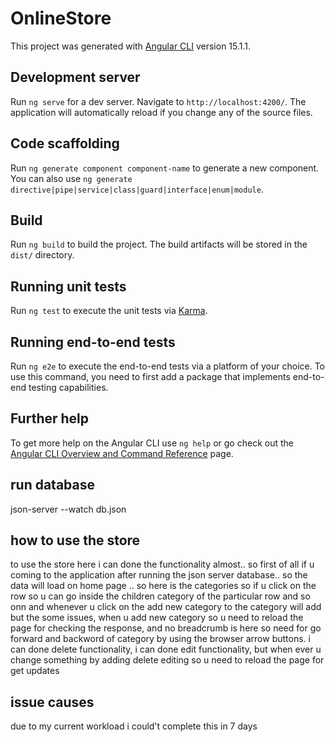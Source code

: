 # OnlineStore

This project was generated with [Angular CLI](https://github.com/angular/angular-cli) version 15.1.1.

## Development server

Run `ng serve` for a dev server. Navigate to `http://localhost:4200/`. The application will automatically reload if you change any of the source files.

## Code scaffolding

Run `ng generate component component-name` to generate a new component. You can also use `ng generate directive|pipe|service|class|guard|interface|enum|module`.

## Build

Run `ng build` to build the project. The build artifacts will be stored in the `dist/` directory.

## Running unit tests

Run `ng test` to execute the unit tests via [Karma](https://karma-runner.github.io).

## Running end-to-end tests

Run `ng e2e` to execute the end-to-end tests via a platform of your choice. To use this command, you need to first add a package that implements end-to-end testing capabilities.

## Further help

To get more help on the Angular CLI use `ng help` or go check out the [Angular CLI Overview and Command Reference](https://angular.io/cli) page.

## run database
json-server --watch db.json

## how to use the store
to use the store here i can done the functionality almost.. so first of all if u coming to the application
after running the json server database.. so the data will load on home page .. so here is the categories so if u click on the row so u can go inside the children category of the particular row and so onn and whenever u click on the add new category to the category will add but the some issues, when u add new category so u need to reload the page for checking the response, and no breadcrumb is here so need for go forward and backword of 
category by using the browser arrow buttons. i can done delete functionality, i can done edit functionality, but when ever u change something by adding delete editing so u need to reload the page for get updates

## issue causes
due to my current workload i could't complete this in 7 days
